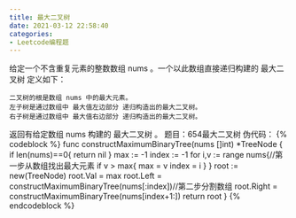 ```yaml
---
title: 最大二叉树
date: 2021-03-12 22:58:40
categories: 
- Leetcode编程题
---
```

给定一个不含重复元素的整数数组 nums 。一个以此数组直接递归构建的 最大二叉树 定义如下：

    二叉树的根是数组 nums 中的最大元素。
    左子树是通过数组中 最大值左边部分 递归构造出的最大二叉树。
    右子树是通过数组中 最大值右边部分 递归构造出的最大二叉树。

返回有给定数组 nums 构建的 最大二叉树 。
题目：654最大二叉树
伪代码：
{% codeblock  %}
func constructMaximumBinaryTree(nums []int) *TreeNode {
    if len(nums)==0{
        return nil
    }
    max := -1
    index := -1
    for i,v := range nums{//第一步从数组找出最大元素
        if v > max{
            max = v
            index = i
        }
    }
    root := new(TreeNode)
    root.Val = max
    root.Left = constructMaximumBinaryTree(nums[:index])//第二步分割数组
    root.Right = constructMaximumBinaryTree(nums[index+1:])
    return root
}
{% endcodeblock %}
